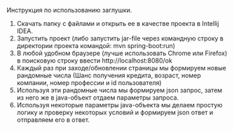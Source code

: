 Инструкция по использованию заглушки.
1. Скачать папку с файлами и открыть ее в качестве проекта в Intellij IDEA.
2. Запустить проект (либо запустить jar-file через командную строку в директории проекта командой: mvn spring-boot:run)
3. В любой удобном браузере (лучше использовать Chrome или Firefox) в поисковую строку ввести http://localhost:8080/ok
4. Каждый раз при заходе/обновлении страницы мы формируем новые рандомные числа (Шанс получения кредита, возраст, номер компании, номер профессии и id пользователя)
5. Используя эти рандомные числа мы формируем json запрос, затем из него же в java-объект отдаем параметры запроса.
6. Используя некоторые параметры java-объекта мы делаем простую логику и проверку некоторых условий и формируем json ответ и отправляем его в ответ.

